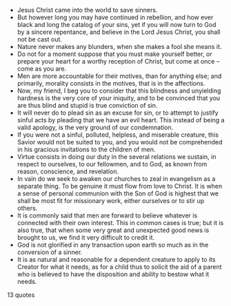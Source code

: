  - Jesus Christ came into the world to save sinners.
 - But however long you may have continued in rebellion, and how ever black and long the catalog of your sins, yet if you will now turn to God by a sincere repentance, and believe in the Lord Jesus Christ, you shall not be cast out.
 - Nature never makes any blunders, when she makes a fool she means it.
 - Do not for a moment suppose that you must make yourself better, or prepare your heart for a worthy reception of Christ, but come at once – come as you are.
 - Men are more accountable for their motives, than for anything else; and primarily, morality consists in the motives, that is in the affections.
 - Now, my friend, I beg you to consider that this blindness and unyielding hardness is the very core of your iniquity, and to be convinced that you are thus blind and stupid is true conviction of sin.
 - It will never do to plead sin as an excuse for sin, or to attempt to justify sinful acts by pleading that we have an evil heart. This instead of being a valid apology, is the very ground of our condemnation.
 - If you were not a sinful, polluted, helpless, and miserable creature, this Savior would not be suited to you, and you would not be comprehended in his gracious invitations to the children of men.
 - Virtue consists in doing our duty in the several relations we sustain, in respect to ourselves, to our fellowmen, and to God, as known from reason, conscience, and revelation.
 - In vain do we seek to awaken our churches to zeal in evangelism as a separate thing. To be genuine it must flow from love to Christ. It is when a sense of personal communion with the Son of God is highest that we shall be most fit for missionary work, either ourselves or to stir up others.
 - It is commonly said that men are forward to believe whatever is connected with their own interest. This in common cases is true; but it is also true, that when some very great and unexpected good news is brought to us, we find it very difficult to credit it.
 - God is not glorified in any transaction upon earth so much as in the conversion of a sinner.
 - It is as natural and reasonable for a dependent creature to apply to its Creator for what it needs, as for a child thus to solicit the aid of a parent who is believed to have the disposition and ability to bestow what it needs.

13 quotes